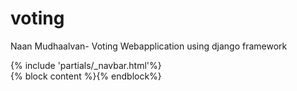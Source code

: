 # voting
Naan Mudhaalvan- Voting Webapplication using django framework
<!DOCTYPE html>
<html lang="en">
 
<head>
    <link rel="stylesheet" href="https://stackpath.bootstrapcdn.com/bootstrap/4.4.1/css/bootstrap.min.css"
        integrity="sha384-Vkoo8x4CGsO3+Hhxv8T/Q5PaXtkKtu6ug5TOeNV6gBiFeWPGFN9MuhOf23Q9Ifjh" crossorigin="anonymous">
    <title>Polling {% block title %}{% endblock %}</title>
</head>
 
<body>
    <!--NavBar-->
    {% include 'partials/_navbar.html'%}
    <div class="container">
        <div class="row">
            <div class=".col-md-6 m-auto">
                {% block content %}{% endblock%}
            </div>
        </div>
    </div>
</body>

</html>
